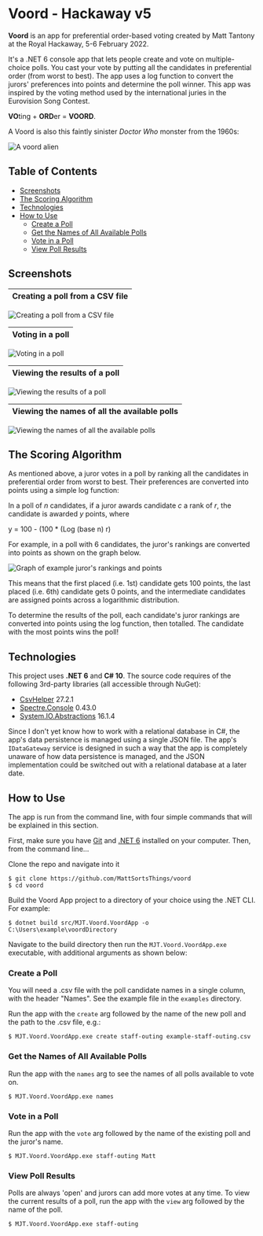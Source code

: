 # Voord - Hackaway v5

**Voord** is an app for preferential order-based voting created by Matt Tantony at the Royal Hackaway, 5-6 February 2022.

It's a .NET 6 console app that lets people create and vote on multiple-choice polls. You cast your vote by putting all the candidates in preferential order (from worst to best). The app uses a log function to convert the jurors' preferences into points and determine the poll winner. This app was inspired by the voting method used by the international juries in the Eurovision Song Contest.

**VO**ting + **ORD**er = **VOORD**.

A Voord is also this faintly sinister *Doctor Who* monster from the 1960s:

![A voord alien](images/voord-hero-image.jpg)

## Table of Contents
* [Screenshots](#screenshots)
* [The Scoring Algorithm](#the-scoring-algorithm)
* [Technologies](#technologies)
* [How to Use](#how-to-use)
  * [Create a Poll](#create-a-poll)
  * [Get the Names of All Available Polls](#get-the-names-of-all-available-polls)
  * [Vote in a Poll](#vote-in-a-poll)
  * [View Poll Results](#view-poll-results)

## Screenshots

| Creating a poll from a CSV file |
|:--------------------------------------------:|
![Creating a poll from a CSV file](/images/create.jpg)

| Voting in a poll |
|:--------------------------------------------:|
![Voting in a poll](/images/vote.jpg)

| Viewing the results of a poll |
|:--------------------------------------------:|
![Viewing the results of a poll](/images/view.jpg)

| Viewing the names of all the available polls |
|:--------------------------------------------:|
![Viewing the names of all the available polls ](/images/names.jpg)

## The Scoring Algorithm
As mentioned above, a juror votes in a poll by ranking all the candidates in preferential order from worst to best. Their preferences are converted into points using a simple log function:

In a poll of _n_ candidates, if a juror awards candidate _c_ a rank of _r_, the candidate is awarded _y_ points, where

y = 100 - (100 * (Log (base n) r)

For example, in a poll with 6 candidates, the juror's rankings are converted into points as shown on the graph below.

![Graph of example juror's rankings and points](images/ExampleJurorScoringFunction.jpg)

This means that the first placed (i.e. 1st) candidate gets 100 points, the last placed (i.e. 6th) candidate gets 0 points, and the intermediate candidates are assigned points across a logarithmic distribution.

To determine the results of the poll, each candidate's juror rankings are converted into points using the log function, then totalled. The candidate with the most points wins the poll!

## Technologies

This project uses **.NET 6** and **C# 10**. The source code requires of the following 3rd-party libraries (all accessible through NuGet):

 - [CsvHelper](https://joshclose.github.io/CsvHelper/) 27.2.1
 - [Spectre.Console](https://spectreconsole.net/) 0.43.0
 - [System.IO.Abstractions](https://www.nuget.org/packages/System.IO.Abstractions) 16.1.4

Since I don't yet know how to work with a relational database in C#, the app's data persistence is managed using a single JSON file. The app's `IDataGateway` service is designed in such a way that the app is completely unaware of how data persistence is managed, and the JSON implementation could be switched out with a relational database at a later date.

## How to Use

The app is run from the command line, with four simple commands that will be explained in this section.

First, make sure you have [Git](https://git-scm.com/) and [.NET 6](https://dotnet.microsoft.com/en-us/download) installed on your computer. Then, from the command line...


Clone the repo and navigate into it

    $ git clone https://github.com/MattSortsThings/voord
    $ cd voord

Build the Voord App project to a directory of your choice using the .NET CLI. For example:

    $ dotnet build src/MJT.Voord.VoordApp -o C:\Users\example\voordDirectory

Navigate to the build directory then run the `MJT.Voord.VoordApp.exe` executable, with additional arguments as shown below:

### Create a Poll

You will need a .csv file with the poll candidate names in a single column, with the header "Names". See the example file in the `examples` directory.

Run the app with the `create` arg followed by the name of the new poll and the path to the .csv file, e.g.:

    $ MJT.Voord.VoordApp.exe create staff-outing example-staff-outing.csv

### Get the Names of All Available Polls

Run the app with the `names` arg to see the names of all polls available to vote on.

    $ MJT.Voord.VoordApp.exe names

### Vote in a Poll

Run the app with the `vote` arg followed by the name of the existing poll and the juror's name.

    $ MJT.Voord.VoordApp.exe staff-outing Matt

### View Poll Results

Polls are always 'open' and jurors can add more votes at any time. To view the current results of a poll, run the app with the `view` arg followed by the name of the poll.

    $ MJT.Voord.VoordApp.exe staff-outing
